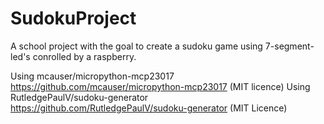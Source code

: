 # SudokuProject
A school project with the goal to create a sudoku game using 7-segment-led's conrolled by a raspberry.

Using  mcauser/micropython-mcp23017  https://github.com/mcauser/micropython-mcp23017 (MIT licence)
Using  RutledgePaulV/sudoku-generator https://github.com/RutledgePaulV/sudoku-generator (MIT Licence)
